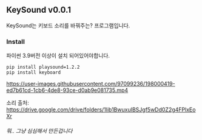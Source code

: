 KeySound v0.0.1
-

KeySound는 키보드 소리를 바꿔주는? 프로그램입니다.

<h3>Install</h3>
파이썬 3.9버전 이상이 설치 되어있어야합니다.

```
pip install playsound=1.2.2
pip install keyboard
```




https://user-images.githubusercontent.com/97099236/198000419-ed7b61cd-1cb6-4de8-93ce-d0ab9e081735.mp4



소리 출처: https://drive.google.com/drive/folders/1lib1BwuxuIBSJgf5wDd0Z2g4FPlxEoXr



<h6>뭐.. 그냥 심심해서 만든겁니다</h6>
